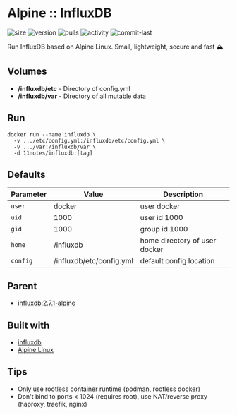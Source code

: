 # Alpine :: InfluxDB
![size](https://img.shields.io/docker/image-size/11notes/influxdb/2.7.1?color=0eb305) ![version](https://img.shields.io/docker/v/11notes/influxdb?color=eb7a09) ![pulls](https://img.shields.io/docker/pulls/11notes/influxdb?color=2b75d6) ![activity](https://img.shields.io/github/commit-activity/m/11notes/docker-influxdb?color=c91cb8) ![commit-last](https://img.shields.io/github/last-commit/11notes/docker-influxdb?color=c91cb8)

Run InfluxDB based on Alpine Linux. Small, lightweight, secure and fast 🏔️

## Volumes
* **/influxdb/etc** - Directory of config.yml
* **/influxdb/var** - Directory of all mutable data

## Run
```shell
docker run --name influxdb \
  -v .../etc/config.yml:/influxdb/etc/config.yml \
  -v .../var:/influxdb/var \
  -d 11notes/influxdb:[tag]
```

## Defaults
| Parameter | Value | Description |
| --- | --- | --- |
| `user` | docker | user docker |
| `uid` | 1000 | user id 1000 |
| `gid` | 1000 | group id 1000 |
| `home` | /influxdb | home directory of user docker |
| `config` | /influxdb/etc/config.yml | default config location |

## Parent
* [influxdb:2.7.1-alpine](https://github.com/influxdata/influxdata-docker/blob/46221770aa619e97553bc95443954f6c4690e1ce/influxdb/2.7/alpine/Dockerfile)

## Built with
* [influxdb](https://github.com/influxdata/influxdb)
* [Alpine Linux](https://alpinelinux.org/)

## Tips
* Only use rootless container runtime (podman, rootless docker)
* Don't bind to ports < 1024 (requires root), use NAT/reverse proxy (haproxy, traefik, nginx)